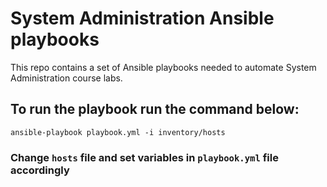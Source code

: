# System Administration Ansible playbooks

This repo contains a set of Ansible playbooks needed to automate System Administration course labs.



## To run the playbook run the command below:
   `ansible-playbook playbook.yml -i inventory/hosts`

### Change `hosts` file and set variables in `playbook.yml` file accordingly
